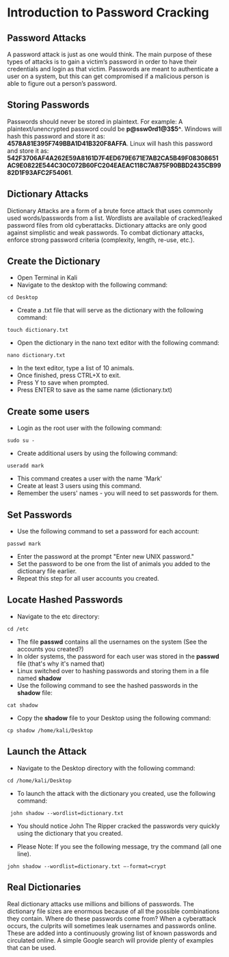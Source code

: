 # Introduction to Password Cracking

## Password Attacks

A password attack is just as one would think. The main purpose of these types of attacks is to gain a victim’s password in order to have their credentials and login as that victim. Passwords are meant to authenticate a user on a system, but this can get compromised if a malicious person is able to figure out a person’s password.

## Storing Passwords

Passwords should never be stored in plaintext. For example: A plaintext/unencrypted password could be **p@ssw0rd1@3$5^**.
Windows will hash this password and store it as: **4578A81E395F749BBA1D41B320F8AFFA**.
Linux will hash this password and store it as: **542F3706AF4A262E59A8161D7F4ED679E671E7AB2CA5B49F08308651AC9E0822E544C30C072B60FC204EAEAC118C7A875F90BBD2435CB9982D1F93AFC2F54061**.

## Dictionary Attacks

Dictionary Attacks are a form of a brute force attack that uses commonly used words/passwords from a list. Wordlists are available of cracked/leaked password files from old cyberattacks. Dictionary attacks are only good against simplistic and weak passwords. To combat dictionary attacks, enforce strong password criteria (complexity, length, re-use, etc.).

## Create the Dictionary

- Open Terminal in Kali 
- Navigate to the desktop with the following command: 
````
cd Desktop
````
- Create a .txt file that will serve as the dictionary with the following command: 
````
touch dictionary.txt
````
- Open the dictionary in the nano text editor with the following command: 
````
nano dictionary.txt
````
- In the text editor, type a list of 10 animals. 
- Once finished, press CTRL+X to exit. 
- Press Y to save when prompted.
- Press ENTER to save as the same name (dictionary.txt)

## Create some users

- Login as the root user with the following command:
````
sudo su -
````
- Create additional users by using the following command:
````
useradd mark
````
- This command creates a user with the name 'Mark'
- Create at least 3 users using this command. 
- Remember the users' names - you will need to set passwords for them. 

## Set Passwords
- Use the following command to set a password for each account: 
````
passwd mark
````
- Enter the password at the prompt "Enter new UNIX password."
- Set the password to be one from the list of animals you added to the dictionary file earlier. 
- Repeat this step for all user accounts you created. 

## Locate Hashed Passwords

- Navigate to the etc directory:
````
cd /etc
````
- The file **passwd** contains all the usernames on the system (See the accounts you created?)
- In older systems, the password for each user was stored in the **passwd** file (that's why it's named that)
- Linux switched over to hashing passwords and storing them in a file named **shadow**
- Use the following command to see the hashed passwords in the **shadow** file:
````
cat shadow
````
- Copy the **shadow** file to your Desktop using the following command: 
````
cp shadow /home/kali/Desktop
````

## Launch the Attack

- Navigate to the Desktop directory with the following command:
````
cd /home/kali/Desktop
````
- To launch the attack with the dictionary you created, use the following command:
````
 john shadow --wordlist=dictionary.txt
````
- You should notice John The Ripper cracked the passwords very quickly using the dictionary that you created.

- Please Note: If you see the following message, try the command (all one line).
````
john shadow --wordlist=dictionary.txt –-format=crypt
````
## Real Dictionaries

Real dictionary attacks use millions and billions of passwords. The dictionary file sizes are enormous because of all the possible combinations they contain. Where do these passwords come from? When a cyberattack occurs, the culprits will sometimes leak usernames and passwords online. These are added into a continuously growing list of known passwords and circulated online. A simple Google search will provide plenty of examples that can be used.



